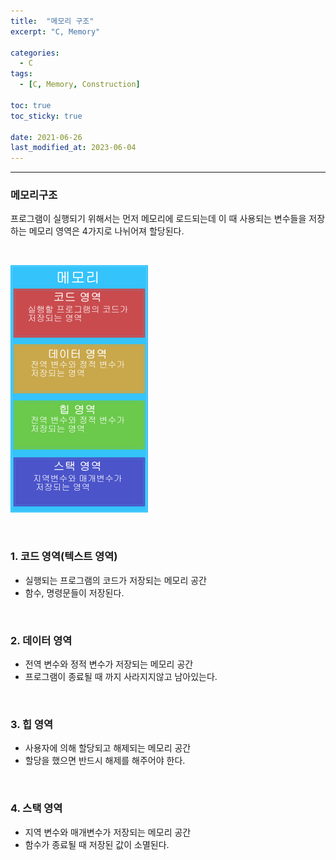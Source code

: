 ```yaml
---
title:  "메모리 구조"
excerpt: "C, Memory"

categories:
  - C
tags:
  - [C, Memory, Construction]

toc: true
toc_sticky: true
 
date: 2021-06-26
last_modified_at: 2023-06-04
---  
```


***

### 메모리구조  
  프로그램이 실행되기 위해서는 먼저 메모리에 로드되는데 이 때 사용되는 변수들을 저장하는 메모리 영역은 4가지로 나뉘어져 할당된다.

<br/>  

 ![memory_struct](/assets/images/posting/20210626/memory_struct.png)

<br/>

### 1.  코드 영역(텍스트 영역)  
  * 실행되는 프로그램의 코드가 저장되는 메모리 공간
  * 함수, 명령문들이 저장된다.  
  
<br/>

### 2. 데이터 영역
  * 전역 변수와 정적 변수가 저장되는 메모리 공간
  * 프로그램이 종료될 때 까지 사라지지않고 남아있는다.  

<br/>

### 3. 힙 영역
  * 사용자에 의해 할당되고 해제되는 메모리 공간
  * 할당을 했으면 반드시 해제를 해주어야 한다.  
  
<br/>

### 4. 스택 영역
  * 지역 변수와 매개변수가 저장되는 메모리 공간
  * 함수가 종료될 때 저장된 값이 소멸된다.
